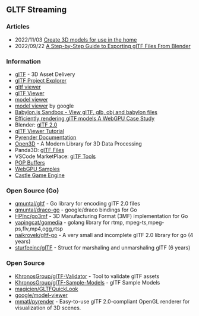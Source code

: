 ## GLTF Streaming


### Articles
- 2022/11/03 [Create 3D models for use in the home](https://learn.microsoft.com/en-us/windows/mixed-reality/distribute/creating-3d-models-for-use-in-the-windows-mixed-reality-home)
- 2022/09/22 [A Step-by-Step Guide to Exporting glTF Files From Blender](https://iconscout.com/blog/export-gltf-files-from-blender)


### Information
- [glTF](https://www.khronos.org/gltf/) - 3D Asset Delivery
- [glTF Project Explorer](https://github.khronos.org/glTF-Project-Explorer/)
- [gltf viewer](https://playcanvas.github.io/playcanvas-gltf/viewer/)
- [glTF Viewer](https://gltf-viewer.donmccurdy.com/)
- [model viewer](https://playcanvas.com/model-viewer)
- [model viewer](https://modelviewer.dev/) by google
- [Babylon.js Sandbox - View glTF, glb, obj and babylon files](https://sandbox.babylonjs.com/)
- [Efficiently rendering glTF models A WebGPU Case Study](https://toji.github.io/webgpu-gltf-case-study/)
- Blender: [glTF 2.0](https://docs.blender.org/manual/en/2.80/addons/io_scene_gltf2.html)
- [glTF Viewer Tutorial](https://gltf-viewer-tutorial.gitlab.io/)
- [Pyrender Documentation](https://pyrender.readthedocs.io/en/latest/)
- [Open3D](http://www.open3d.org/) - A Modern Library for 3D Data Processing
- Panda3D: [glTF Files](https://docs.panda3d.org/1.10/cpp/pipeline/gltf-files)
- VSCode MarketPlace: [glTF Tools](https://marketplace.visualstudio.com/items?itemName=cesium.gltf-vscode)
- [POP Buffers](https://x3dom.org/pop/)
- [WebGPU Samples](https://austin-eng.com/webgpu-samples)
- [Castle Game Engine](https://castle-engine.io/) 


### Open Source (Go)
- [qmuntal/gltf](https://github.com/qmuntal/gltf) - Go library for encoding glTF 2.0 files
- [qmuntal/draco-go](https://github.com/qmuntal/draco-go) - google/draco bindings for Go
- [HPInc/go3mf](https://github.com/HPInc/go3mf) - 3D Manufacturing Format (3MF) implementation for Go
- [yapingcat/gomedia](https://github.com/yapingcat/gomedia) - golang library for rtmp, mpeg-ts,mpeg-ps,flv,mp4,ogg,rtsp
- [naikrovek/gltf-go](https://github.com/naikrovek/gltf-go) - A very small and incomplete glTF 2.0 library for go (4 years)
- [sturfeeinc/glTF](https://github.com/sturfeeinc/glTF) - Struct for marshaling and unmarshaling glTF (6 years)


### Open Source
- [KhronosGroup/glTF-Validator](https://github.com/KhronosGroup/glTF-Validator) - Tool to validate glTF assets
- [KhronosGroup/glTF-Sample-Models](https://github.com/KhronosGroup/glTF-Sample-Models) - glTF Sample Models
- [magicien/GLTFQuickLook](https://github.com/magicien/GLTFQuickLook)
- [google/model-viewer](https://github.com/google/model-viewer)
- [mmatl/pyrender](https://github.com/mmatl/pyrender) - Easy-to-use glTF 2.0-compliant OpenGL renderer for visualization of 3D scenes.

